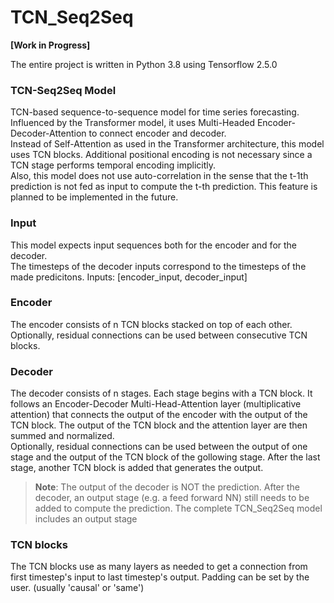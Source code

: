 # TCN_Seq2Seq
**[Work in Progress]**  

The entire project is written in Python 3.8 using Tensorflow 2.5.0

### TCN-Seq2Seq Model
TCN-based sequence-to-sequence model for time series forecasting.  
Influenced by the Transformer model, it uses Multi-Headed Encoder-Decoder-Attention to 
connect encoder and decoder.  
Instead of Self-Attention as used in the Transformer architecture, this model uses TCN 
blocks. Additional positional encoding  is not necessary since a TCN stage performs 
temporal encoding implicitly.  
Also, this model does not use auto-correlation in the sense that the t-1th prediction 
is not fed as input to compute the t-th prediction. This feature is planned to be 
implemented in the future.  

### Input
This model expects input sequences both for the encoder and for the decoder.  
The timesteps of the decoder inputs correspond to the timesteps of the made predicitons.
Inputs: [encoder_input, decoder_input]

### Encoder
The encoder consists of n TCN blocks stacked on top of each other.
Optionally, residual connections can be used between consecutive TCN blocks.

### Decoder
The decoder consists of n stages.
Each stage begins with a TCN block. It follows an Encoder-Decoder
Multi-Head-Attention layer (multiplicative attention) that connects the output of the 
encoder with the output of the TCN block. The output of the TCN block and the
attention layer are then summed and normalized.  
Optionally, residual connections can be used between the output of one
stage and the output of the TCN block of the gollowing stage.
After the last stage, another TCN block is added that generates the output.  
> **Note**: The output of the decoder is NOT the prediction. After the decoder, an 
> output stage (e.g. a feed forward NN) still needs to be added to compute the prediction.
> The complete TCN_Seq2Seq model includes an output stage

### TCN blocks
The TCN blocks use as many layers as needed to get a connection from first timestep's 
input to last timestep's output. Padding can be set by the user. (usually 'causal' or 'same')



